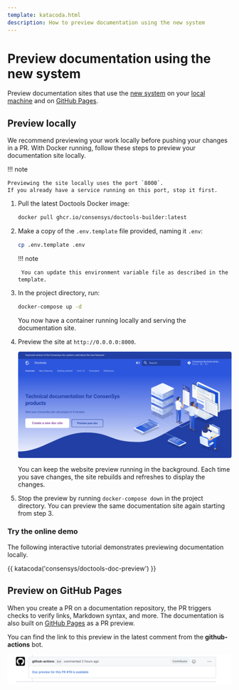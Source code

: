 ```yaml
---
template: katacoda.html
description: How to preview documentation using the new system
---
```


# Preview documentation using the new system

Preview documentation sites that use the [new system](../overview/index.md#new-documentation-system)
on your [local machine](#preview-locally) and on [GitHub Pages](#preview-on-github-pages).

## Preview locally

We recommend previewing your work locally before pushing your changes in a PR.
With Docker running, follow these steps to preview your documentation site locally.

!!! note

    Previewing the site locally uses the port `8000`.
    If you already have a service running on this port, stop it first.

1. Pull the latest Doctools Docker image:

    ```bash
    docker pull ghcr.io/consensys/doctools-builder:latest
    ```

1. Make a copy of the `.env.template` file provided, naming it `.env`:

    ```bash
    cp .env.template .env
    ```

    !!! note

        You can update this environment variable file as described in the template.

1. In the project directory, run:

    ```bash
    docker-compose up -d
    ```

    You now have a container running locally and serving the documentation site.

1. Preview the site at `http://0.0.0.0:8000`.

    ![Doctools template site screenshot](../assets/images/doctools_template_site_screenshot.png)

    You can keep the website preview running in the background.
    Each time you save changes, the site rebuilds and refreshes to display the changes.

1. Stop the preview by running `docker-compose down` in the project directory.
    You can preview the same documentation site again starting from step 3.

### Try the online demo

The following interactive tutorial demonstrates previewing documentation locally.

{{ katacoda('consensys/doctools-doc-preview') }}

## Preview on GitHub Pages

When you create a PR on a documentation repository, the PR triggers checks to verify links, Markdown syntax, and more.
The documentation is also built on [GitHub Pages](https://pages.github.com/) as a PR preview.

You can find the link to this preview in the latest comment from the **github-actions** bot.

![github-actions bot comment containing preview link](../assets/images/github_pages_pr_preview.png)
